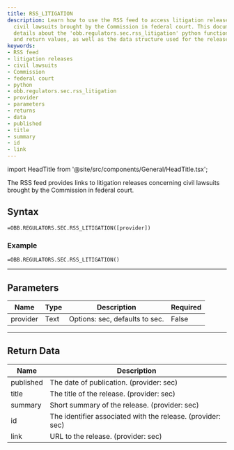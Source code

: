 ```yaml
---
title: RSS_LITIGATION
description: Learn how to use the RSS feed to access litigation releases, including
  civil lawsuits brought by the Commission in federal court. This documentation provides
  details about the 'obb.regulators.sec.rss_litigation' python function, its parameters
  and return values, as well as the data structure used for the releases.
keywords: 
- RSS feed
- litigation releases
- civil lawsuits
- Commission
- federal court
- python
- obb.regulators.sec.rss_litigation
- provider
- parameters
- returns
- data
- published
- title
- summary
- id
- link
---
```


<!-- markdownlint-disable MD033 -->
import HeadTitle from '@site/src/components/General/HeadTitle.tsx';

<HeadTitle title="REGULATORS.SEC.RSS_LITIGATION | OpenBB Add-in for Excel Docs" />

The RSS feed provides links to litigation releases concerning civil lawsuits brought by the Commission in federal court.

## Syntax

```excel wordwrap
=OBB.REGULATORS.SEC.RSS_LITIGATION([provider])
```

### Example

```excel wordwrap
=OBB.REGULATORS.SEC.RSS_LITIGATION()
```

---

## Parameters

| Name | Type | Description | Required |
| ---- | ---- | ----------- | -------- |
| provider | Text | Options: sec, defaults to sec. | False |

---

## Return Data

| Name | Description |
| ---- | ----------- |
| published | The date of publication. (provider: sec) |
| title | The title of the release. (provider: sec) |
| summary | Short summary of the release. (provider: sec) |
| id | The identifier associated with the release. (provider: sec) |
| link | URL to the release. (provider: sec) |
